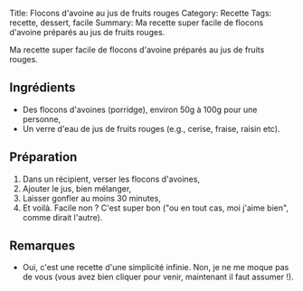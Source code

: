 Title: Flocons d'avoine au jus de fruits rouges
Category: Recette
Tags: recette, dessert, facile
Summary: Ma recette super facile de flocons d'avoine préparés au jus de fruits rouges.

Ma recette super facile de flocons d'avoine préparés au jus de fruits rouges.

## Ingrédients
- Des flocons d'avoines (porridge), environ 50g à 100g pour une personne,
- Un verre d'eau de jus de fruits rouges (e.g., cerise, fraise, raisin etc).

## Préparation
1. Dans un récipient, verser les flocons d'avoines,
2. Ajouter le jus, bien mélanger,
3. Laisser gonfler au moins 30 minutes,
4. Et voilà. Facile non ? C'est super bon ("ou en tout cas, moi j'aime bien", comme dirait l'autre).

## Remarques
- Oui, c'est une recette d'une simplicité infinie. Non, je ne me moque pas de vous (vous avez bien cliquer pour venir, maintenant il faut assumer !).
